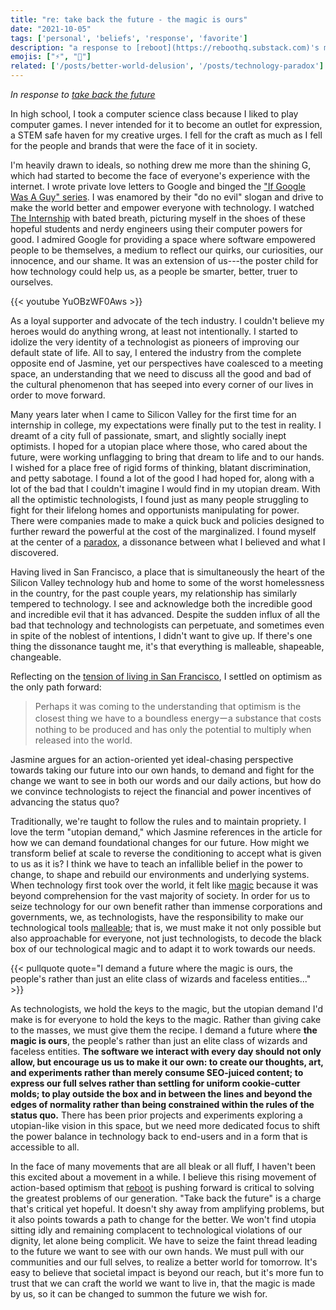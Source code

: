 ```yaml
---
title: "re: take back the future - the magic is ours"
date: "2021-10-05"
tags: ['personal', 'beliefs', 'response', 'favorite']
description: "a response to [reboot](https://reboothq.substack.com)'s manifesto on techno-optimism"
emojis: ["⚡", "🌱"]
related: ['/posts/better-world-delusion', '/posts/technology-paradox']
---
```

*In response to* *[take back the future](https://reboothq.substack.com/p/manifesto)*

In high school, I took a computer science class because I liked to play computer games. I never intended for it to become an outlet for expression, a STEM safe haven for my creative urges. I fell for the craft as much as I fell for the people and brands that were the face of it in society.

I'm heavily drawn to ideals, so nothing drew me more than the shining G, which had started to become the face of everyone's experience with the internet. I wrote private love letters to Google and binged the ["If Google Was A Guy" series](https://www.youtube.com/watch?v=YuOBzWF0Aws). I was enamored by their "do no evil" slogan and drive to make the world better and empower everyone with technology. I watched [The Internship](https://www.imdb.com/title/tt2234155/) with bated breath, picturing myself in the shoes of these hopeful students and nerdy engineers using their computer powers for good. I admired Google for providing a space where software empowered people to be themselves, a medium to reflect our quirks, our curiosities, our innocence, and our shame. It was an extension of us---the poster child for how technology could help us, as a people be smarter, better, truer to ourselves.

{{< youtube YuOBzWF0Aws >}}

As a loyal supporter and advocate of the tech industry. I couldn't believe my heroes would do anything wrong, at least not intentionally. I started to idolize the very identity of a technologist as pioneers of improving our default state of life. All to say, I entered the industry from the complete opposite end of Jasmine, yet our perspectives have coalesced to a meeting space, an understanding that we need to discuss all the good and bad of the cultural phenomenon that has seeped into every corner of our lives in order to move forward.

Many years later when I came to Silicon Valley for the first time for an internship in college, my expectations were finally put to the test in reality. I dreamt of a city full of passionate, smart, and slightly socially inept optimists. I hoped for a utopian place where those, who cared about the future, were working unflagging to bring that dream to life and to our hands. I wished for a place free of rigid forms of thinking, blatant discrimination, and petty sabotage. I found a lot of the good I had hoped for, along with a lot of the bad that I couldn't imagine I would find in my utopian dream. With all the optimistic technologists, I found just as many people struggling to fight for their lifelong homes and opportunists manipulating for power. There were companies made to make a quick buck and policies designed to further reward the powerful at the cost of the marginalized. I found myself at the center of a [paradox](/posts/technology-paradox), a dissonance between what I believed and what I discovered.

Having lived in San Francisco, a place that is simultaneously the heart of the Silicon Valley technology hub and home to some of the worst homelessness in the country, for the past couple years, my relationship has similarly tempered to technology. I see and acknowledge both the incredible good and incredible evil that it has advanced. Despite the sudden influx of all the bad that technology and technologists can perpetuate, and sometimes even in spite of the noblest of intentions, I didn't want to give up. If there's one thing the dissonance taught me, it's that everything is malleable, shapeable, changeable.

Reflecting on the [tension of living in San Francisco](/posts/better-world-delusion/), I settled on optimism as the only path forward:

> Perhaps it was coming to the understanding that optimism is the closest thing we have to a boundless energyーa substance that costs nothing to be produced and has only the potential to multiply when released into the world.

Jasmine argues for an action-oriented yet ideal-chasing perspective towards taking our future into our own hands, to demand and fight for the change we want to see in both our words and our daily actions, but how do we convince technologists to reject the financial and power incentives of advancing the status quo?

Traditionally, we're taught to follow the rules and to maintain propriety. I love the term "utopian demand," which Jasmine references in the article for how we can demand foundational changes for our future. How might we transform belief at scale to reverse the conditioning to accept what is given to us as it is? I think we have to teach an infallible belief in the power to change, to shape and rebuild our environments and underlying systems. When technology first took over the world, it felt like [magic](https://www.theatlantic.com/technology/archive/2021/06/the-internet-is-a-collective-hallucination/619320/) because it was beyond comprehension for the vast majority of society. In order for us to seize technology for our own benefit rather than immense corporations and governments, we, as technologists, have the responsibility to make our technological tools [malleable](https://malleable.systems/); that is, we must make it not only possible but also approachable for everyone, not just technologists, to decode the black box of our technological magic and to adapt it to work towards our needs.

{{< pullquote quote="I demand a future where the magic is ours, the people's rather than just an elite class of wizards and faceless entities..." >}}

As technologists, we hold the keys to the magic, but the utopian demand I'd make is for everyone to hold the keys to the magic. Rather than giving cake to the masses, we must give them the recipe. I demand a future where **the magic is ours**, the people's rather than just an elite class of wizards and faceless entities. **The software we interact with every day should not only allow, but encourage us us to make it our own: to create our thoughts, art, and experiments rather than merely consume SEO-juiced content; to express our full selves rather than settling for uniform cookie-cutter molds; to play outside the box and in between the lines and beyond the edges of normality rather than being constrained within the rules of the status quo.** There has been prior projects and experiments exploring a utopian-like vision in this space, but we need more dedicated focus to shift the power balance in technology back to end-users and in a form that is accessible to all.

In the face of many movements that are all bleak or all fluff, I haven't been this excited about a movement in a while. I believe this rising movement of action-based optimism that [reboot](http://reboothq.substack.com) is pushing forward is critical to solving the greatest problems of our generation. "Take back the future" is a charge that's critical yet hopeful. It doesn't shy away from amplifying problems, but it also points towards a path to change for the better. We won't find utopia sitting idly and remaining complacent to technological violations of our dignity, let alone being complicit. We have to seize the faint thread leading to the future we want to see with our own hands. We must pull with our communities and our full selves, to realize a better world for tomorrow. It's easy to believe that societal impact is beyond our reach, but it's more fun to trust that we can craft the world we want to live in, that the magic is made by us, so it can be changed to summon the future we wish for.
